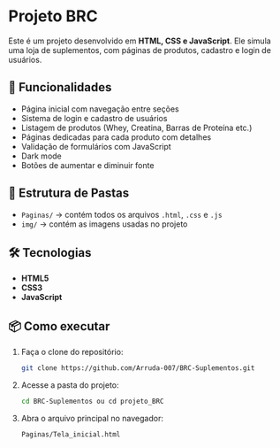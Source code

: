 # Projeto BRC

Este é um projeto desenvolvido em **HTML, CSS e JavaScript**.
Ele simula uma loja de suplementos, com páginas de produtos, cadastro e login de usuários.

## 🚀 Funcionalidades

* Página inicial com navegação entre seções
* Sistema de login e cadastro de usuários
* Listagem de produtos (Whey, Creatina, Barras de Proteína etc.)
* Páginas dedicadas para cada produto com detalhes
* Validação de formulários com JavaScript
* Dark mode
* Botões de aumentar e diminuir fonte

## 📂 Estrutura de Pastas

* `Paginas/` → contém todos os arquivos `.html`, `.css` e `.js`
* `img/` → contém as imagens usadas no projeto

## 🛠️ Tecnologias

* **HTML5**
* **CSS3**
* **JavaScript**

## 📦 Como executar

1. Faça o clone do repositório:

   ```bash
   git clone https://github.com/Arruda-007/BRC-Suplementos.git
   ```

2. Acesse a pasta do projeto:

   ```bash
   cd BRC-Suplementos ou cd projeto_BRC
   ```

3. Abra o arquivo principal no navegador:

   ```
   Paginas/Tela_inicial.html
   ```
